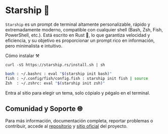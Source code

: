# Starship 🌌

```Starship``` es un prompt de terminal altamente personalizable, rápido y extremadamente moderno, compatible con cualquier shell (Bash, Zsh, Fish, PowerShell, etc.). Está escrito en Rust 🦀, lo que garantiza velocidad y eficiencia, y su objetivo es proporcionar un prompt rico en información, pero minimalista e intuitivo.

Cómo instalar ⚒️

```curl -sS https://starship.rs/install.sh | sh```
```bash
bash : ~/.bashrc : eval "$(starship init bash)"
fish : ~/.config/fish/config.fish : starship init fish | source
Zsh  : ~/.zshrc: eval "$(starship init zsh)"
```

Entra al sitio para elegir un tema, solo cópialo y pégalo en el terminal.

## Comunidad y Soporte 🌐

Para más información, documentación completa, reportar problemas o contribuir, accede al <a href="https://github.com/kovidgoyal/kitty">repositorio</a> y <a href="https://sw.kovidgoyal.net/kitty/">sitio oficial</a> del proyecto.

